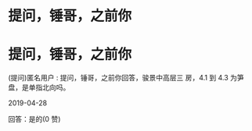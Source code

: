 # 提问，锤哥，之前你

# 提问，锤哥，之前你

(提问)匿名用户 : 提问，锤哥，之前你回答，骏景中高层三 房，4.1 到 4.3 为笋盘，是单指北向吗。

2019-04-28

回答：是的(0 赞)